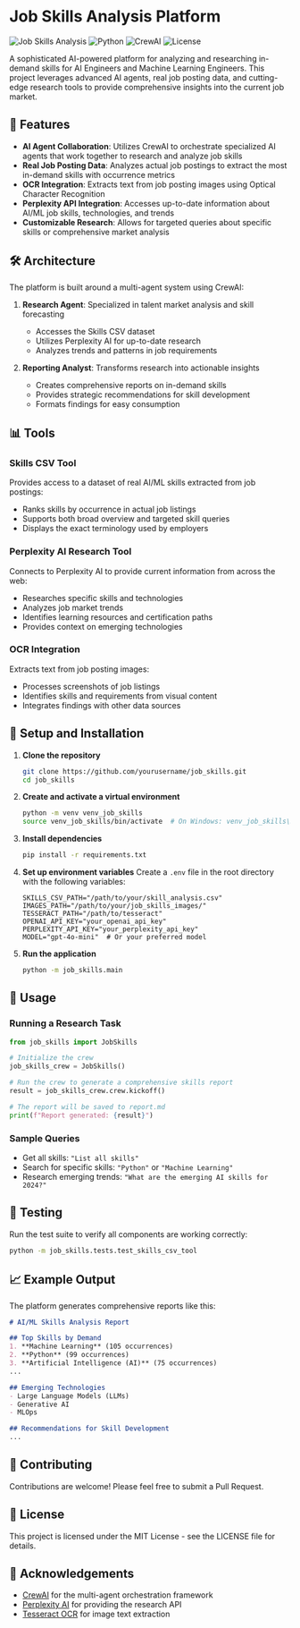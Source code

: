 # Job Skills Analysis Platform

![Job Skills Analysis](https://img.shields.io/badge/AI-Job%20Skills%20Analysis-blue)
![Python](https://img.shields.io/badge/Python-3.9%2B-brightgreen)
![CrewAI](https://img.shields.io/badge/CrewAI-Latest-orange)
![License](https://img.shields.io/badge/License-MIT-green)

A sophisticated AI-powered platform for analyzing and researching in-demand skills for AI Engineers and Machine Learning Engineers. This project leverages advanced AI agents, real job posting data, and cutting-edge research tools to provide comprehensive insights into the current job market.

## 🚀 Features

- **AI Agent Collaboration**: Utilizes CrewAI to orchestrate specialized AI agents that work together to research and analyze job skills
- **Real Job Posting Data**: Analyzes actual job postings to extract the most in-demand skills with occurrence metrics
- **OCR Integration**: Extracts text from job posting images using Optical Character Recognition
- **Perplexity API Integration**: Accesses up-to-date information about AI/ML job skills, technologies, and trends
- **Customizable Research**: Allows for targeted queries about specific skills or comprehensive market analysis

## 🛠️ Architecture

The platform is built around a multi-agent system using CrewAI:

1. **Research Agent**: Specialized in talent market analysis and skill forecasting
   - Accesses the Skills CSV dataset
   - Utilizes Perplexity AI for up-to-date research
   - Analyzes trends and patterns in job requirements

2. **Reporting Analyst**: Transforms research into actionable insights
   - Creates comprehensive reports on in-demand skills
   - Provides strategic recommendations for skill development
   - Formats findings for easy consumption

## 📊 Tools

### Skills CSV Tool

Provides access to a dataset of real AI/ML skills extracted from job postings:

- Ranks skills by occurrence in actual job listings
- Supports both broad overview and targeted skill queries
- Displays the exact terminology used by employers

### Perplexity AI Research Tool

Connects to Perplexity AI to provide current information from across the web:

- Researches specific skills and technologies
- Analyzes job market trends
- Identifies learning resources and certification paths
- Provides context on emerging technologies

### OCR Integration

Extracts text from job posting images:

- Processes screenshots of job listings
- Identifies skills and requirements from visual content
- Integrates findings with other data sources

## 🔧 Setup and Installation

1. **Clone the repository**
   ```bash
   git clone https://github.com/yourusername/job_skills.git
   cd job_skills
   ```

2. **Create and activate a virtual environment**
   ```bash
   python -m venv venv_job_skills
   source venv_job_skills/bin/activate  # On Windows: venv_job_skills\Scripts\activate
   ```

3. **Install dependencies**
   ```bash
   pip install -r requirements.txt
   ```

4. **Set up environment variables**
   Create a `.env` file in the root directory with the following variables:
   ```
   SKILLS_CSV_PATH="/path/to/your/skill_analysis.csv"
   IMAGES_PATH="/path/to/your/job_skills_images/"
   TESSERACT_PATH="/path/to/tesseract"
   OPENAI_API_KEY="your_openai_api_key"
   PERPLEXITY_API_KEY="your_perplexity_api_key"
   MODEL="gpt-4o-mini"  # Or your preferred model
   ```

5. **Run the application**
   ```bash
   python -m job_skills.main
   ```

## 📝 Usage

### Running a Research Task

```python
from job_skills import JobSkills

# Initialize the crew
job_skills_crew = JobSkills()

# Run the crew to generate a comprehensive skills report
result = job_skills_crew.crew.kickoff()

# The report will be saved to report.md
print(f"Report generated: {result}")
```

### Sample Queries

- Get all skills: `"List all skills"`
- Search for specific skills: `"Python"` or `"Machine Learning"`
- Research emerging trends: `"What are the emerging AI skills for 2024?"`

## 🧪 Testing

Run the test suite to verify all components are working correctly:

```bash
python -m job_skills.tests.test_skills_csv_tool
```

## 📈 Example Output

The platform generates comprehensive reports like this:

```markdown
# AI/ML Skills Analysis Report

## Top Skills by Demand
1. **Machine Learning** (105 occurrences)
2. **Python** (99 occurrences)
3. **Artificial Intelligence (AI)** (75 occurrences)
...

## Emerging Technologies
- Large Language Models (LLMs)
- Generative AI
- MLOps

## Recommendations for Skill Development
...
```

## 🤝 Contributing

Contributions are welcome! Please feel free to submit a Pull Request.

## 📄 License

This project is licensed under the MIT License - see the LICENSE file for details.

## 🙏 Acknowledgements

- [CrewAI](https://github.com/joaomdmoura/crewAI) for the multi-agent orchestration framework
- [Perplexity AI](https://www.perplexity.ai/) for providing the research API
- [Tesseract OCR](https://github.com/tesseract-ocr/tesseract) for image text extraction 